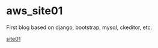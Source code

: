 # aws_site01
First blog based on django, bootstrap, mysql, ckeditor, etc.

[site01](http://ec2-13-124-220-37.ap-northeast-2.compute.amazonaws.com/)
